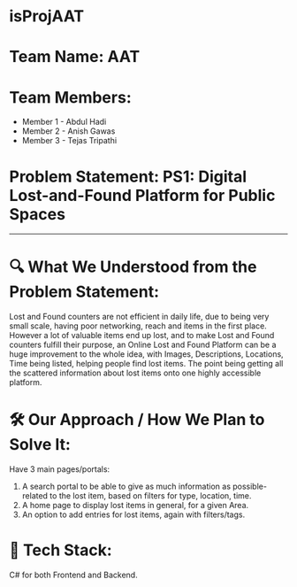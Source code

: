 # isProjAAT
# Team Name: AAT

# Team Members:
- Member 1 - Abdul Hadi
- Member 2 - Anish Gawas 
- Member 3 - Tejas Tripathi 

# Problem Statement: PS1: Digital Lost-and-Found Platform for Public Spaces

---

# 🔍 What We Understood from the Problem Statement:
Lost and Found counters are not efficient in daily life, due to being very small scale, having poor networking, reach and items in the first place. However a lot of valuable items end up lost, and to make Lost and Found counters fulfill their purpose, an Online Lost and Found Platform can be a huge improvement to the whole idea, with Images, Descriptions, Locations, Time being listed, helping people find lost items. The point being getting all the scattered information about lost items onto one highly accessible platform.

# 🛠 Our Approach / How We Plan to Solve It:
Have 3 main pages/portals:
1. A search portal to be able to give as much information as possible- related to the lost item, based on filters for type, location, time.
2. A home page to display lost items in general, for a given Area.
3. An option to add entries for lost items, again with filters/tags. 

# 🧰 Tech Stack:
C# for both Frontend and Backend.
